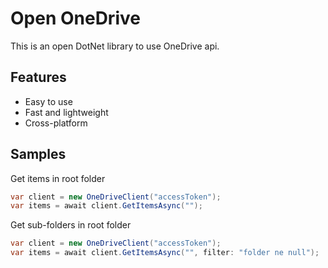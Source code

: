 # Open OneDrive

This is an open DotNet library to use OneDrive api.

## Features
- Easy to use
- Fast and lightweight
- Cross-platform

## Samples

Get items in root folder
```csharp
var client = new OneDriveClient("accessToken");
var items = await client.GetItemsAsync("");
```

Get sub-folders in root folder
```csharp
var client = new OneDriveClient("accessToken");
var items = await client.GetItemsAsync("", filter: "folder ne null");
```